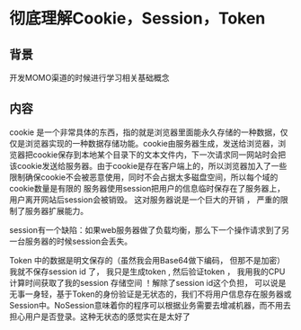 # 彻底理解Cookie，Session，Token

## 背景

开发MOMO渠道的时候进行学习相关基础概念

## 内容

cookie 是一个非常具体的东西，指的就是浏览器里面能永久存储的一种数据，仅仅是浏览器实现的一种数据存储功能。cookie由服务器生成，发送给浏览器，浏览器把cookie保存到本地某个目录下的文本文件内，下一次请求同一网站时会把该cookie发送给服务器。由于cookie是存在客户端上的，所以浏览器加入了一些限制确保cookie不会被恶意使用，同时不会占据太多磁盘空间，所以每个域的cookie数量是有限的
服务器使用session把用户的信息临时保存在了服务器上，用户离开网站后session会被销毁。
这对服务器说是一个巨大的开销 ， 严重的限制了服务器扩展能力。

session有一个缺陷：如果web服务器做了负载均衡，那么下一个操作请求到了另一台服务器的时候session会丢失。

Token 中的数据是明文保存的（虽然我会用Base64做下编码， 但那不是加密）我就不保存session id 了， 我只是生成token , 然后验证token ， 我用我的CPU计算时间获取了我的session 存储空间 ！解除了session id这个负担， 可以说是无事一身轻，基于Token的身份验证是无状态的，我们不将用户信息存在服务器或Session中。NoSession意味着你的程序可以根据业务需要去增减机器，而不用去担心用户是否登录。这种无状态的感觉实在是太好了


